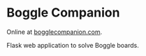 # Boggle Companion

Online at [bogglecompanion.com](http://www.bogglecompanion.com).

Flask web application to solve Boggle boards. 
